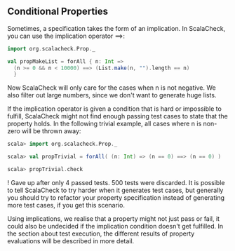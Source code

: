 ## Conditional Properties

Sometimes, a specification takes the form of an implication. In ScalaCheck, you can use the implication operator ==>:

```scala
import org.scalacheck.Prop._

val propMakeList = forAll { n: Int =>
  (n >= 0 && n < 10000) ==> (List.make(n, "").length == n)
  }
```

  Now ScalaCheck will only care for the cases when n is not negative. We also filter out large numbers, since we don't want to generate huge lists.


  If the implication operator is given a condition that is hard or impossible to fulfill, ScalaCheck might not find enough passing test cases to state that the property holds. In the following trivial example, all cases where n is non-zero will be thrown away:

```scala
scala> import org.scalacheck.Prop._

scala> val propTrivial = forAll( (n: Int) => (n == 0) ==> (n == 0) )

scala> propTrivial.check
```

! Gave up after only 4 passed tests. 500 tests were discarded.
  It is possible to tell ScalaCheck to try harder when it generates test cases, but generally you should try to refactor your property specification instead of generating more test cases, if you get this scenario.
  
  Using implications, we realise that a property might not just pass or fail, it could also be undecided if the implication condition doesn't get fulfilled. In the section about test execution, the different results of property evaluations will be described in more detail.
